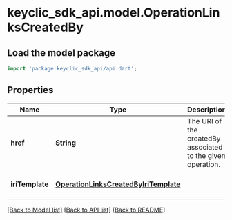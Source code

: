 # keyclic_sdk_api.model.OperationLinksCreatedBy

## Load the model package
```dart
import 'package:keyclic_sdk_api/api.dart';
```

## Properties
Name | Type | Description | Notes
------------ | ------------- | ------------- | -------------
**href** | **String** | The URI of the createdBy associated to the given operation. | [optional] [default to null]
**iriTemplate** | [**OperationLinksCreatedByIriTemplate**](OperationLinksCreatedByIriTemplate.md) |  | [optional] [default to null]

[[Back to Model list]](../README.md#documentation-for-models) [[Back to API list]](../README.md#documentation-for-api-endpoints) [[Back to README]](../README.md)


